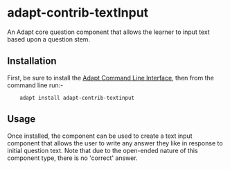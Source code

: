 adapt-contrib-textInput
=======================

An Adapt core question component that allows the learner to input text based upon a question stem.

Installation
------------

First, be sure to install the [Adapt Command Line Interface](https://github.com/cajones/adapt-cli), then from the command line run:-

		adapt install adapt-contrib-textinput

Usage
-----
Once installed, the component can be used to create a text input component that allows the user to write any answer they like in response to initial question text. Note that due to the open-ended nature of this component type, there is no 'correct' answer.
